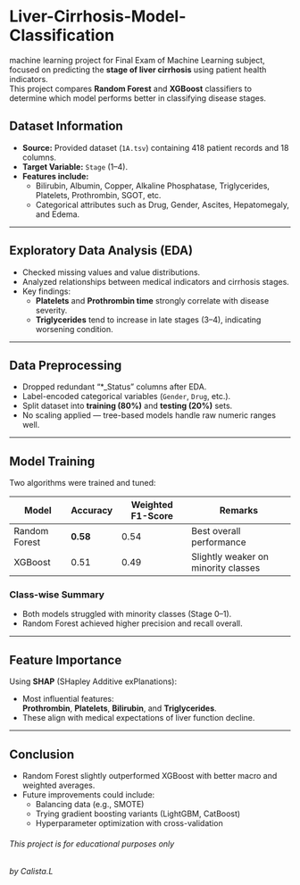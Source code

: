 # Liver-Cirrhosis-Model-Classification
machine learning project for Final Exam of Machine Learning subject, focused on predicting the **stage of liver cirrhosis** using patient health indicators.  
This project compares **Random Forest** and **XGBoost** classifiers to determine which model performs better in classifying disease stages.

## Dataset Information
- **Source:** Provided dataset (`1A.tsv`) containing 418 patient records and 18 columns.  
- **Target Variable:** `Stage` (1–4).  
- **Features include:**
  - Bilirubin, Albumin, Copper, Alkaline Phosphatase, Triglycerides, Platelets, Prothrombin, SGOT, etc.
  - Categorical attributes such as Drug, Gender, Ascites, Hepatomegaly, and Edema.

---

## Exploratory Data Analysis (EDA)
- Checked missing values and value distributions.
- Analyzed relationships between medical indicators and cirrhosis stages.
- Key findings:
  - **Platelets** and **Prothrombin time** strongly correlate with disease severity.
  - **Triglycerides** tend to increase in late stages (3–4), indicating worsening condition.

---

## Data Preprocessing
- Dropped redundant “*_Status” columns after EDA.
- Label-encoded categorical variables (`Gender`, `Drug`, etc.).
- Split dataset into **training (80%)** and **testing (20%)** sets.
- No scaling applied — tree-based models handle raw numeric ranges well.

---

## Model Training
Two algorithms were trained and tuned:

| Model | Accuracy | Weighted F1-Score | Remarks |
|--------|-----------|-------------------|----------|
| Random Forest | **0.58** | 0.54 | Best overall performance |
| XGBoost | 0.51 | 0.49 | Slightly weaker on minority classes |

### Class-wise Summary
- Both models struggled with minority classes (Stage 0–1).  
- Random Forest achieved higher precision and recall overall.

---

## Feature Importance
Using **SHAP** (SHapley Additive exPlanations):
- Most influential features:  
  **Prothrombin**, **Platelets**, **Bilirubin**, and **Triglycerides**.
- These align with medical expectations of liver function decline.

---

## Conclusion
- Random Forest slightly outperformed XGBoost with better macro and weighted averages.
- Future improvements could include:
  - Balancing data (e.g., SMOTE)
  - Trying gradient boosting variants (LightGBM, CatBoost)
  - Hyperparameter optimization with cross-validation
 

###### This project is for educational purposes only
###### by Calista.L
